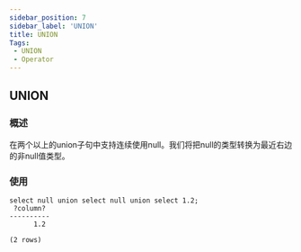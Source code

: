 ```yaml
---
sidebar_position: 7
sidebar_label: 'UNION'
title: UNION
Tags:
 - UNION
 - Operator
---
```


## UNION
### 概述
在两个以上的union子句中支持连续使用null。我们将把null的类型转换为最近右边的非null值类型。

### 使用
```
select null union select null union select 1.2;
 ?column?
----------
      1.2

(2 rows)
```
